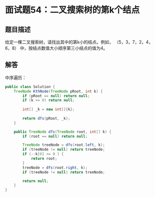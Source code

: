 # 面试题54：二叉搜索树的第k个结点

## 题目描述

给定一棵二叉搜索树，请找出其中的第k小的结点。例如， （5，3，7，2，4，6，8）    中，按结点数值大小顺序第三小结点的值为4。

## 解答

中序遍历：

~~~java
public class Solution {
	TreeNode KthNode(TreeNode pRoot, int k) {
        if (pRoot == null) return null;
        if (k <= 0) return null;
        
        int[] _k = new int[]{k};
        
        return dfs(pRoot, _k);
    }

    public TreeNode dfs(TreeNode root, int[] k) {
        if (root == null) return null;

        TreeNode treeNode = dfs(root.left, k);
        if (treeNode != null) return treeNode;
        if (--k[0] <= 0 ) {
            return root;
        }
        treeNode = dfs(root.right, k);
        if (treeNode != null) return treeNode;

        return null;
    }
}
~~~

